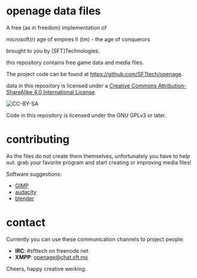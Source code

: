 openage data files
==================


A free (as in freedom) implementation of

microsoft(r) age of empires II (tm) - the age of conquerors


brought to you by [SFT]Technologies.


this repository contains free game data and media files.

The project code can be found at <https://github.com/SFTtech/openage>.

data in this repository is licensed under a [Creative Commons Attribution-ShareAlike 4.0 International License](http://creativecommons.org/licenses/by-sa/4.0/).

![CC-BY-SA](http://i.creativecommons.org/l/by-sa/4.0/88x31.png)

Code in this repository is licensed under the GNU GPLv3 or later.



contributing
============

As the files do not create them themselves, unfortunately you have to help out.
grab your favorite program and start creating or improving media files!

Software suggestions:

* [GIMP](http://www.gimp.org/)
* [audacity](http://audacity.sourceforge.net/)
* [blender](http://www.blender.org/)


contact
=======

Currently you can use these communication channels to project people:

* **IRC**: #sfttech on freenode.net
* **XMPP**: openage@chat.sft.mx


Cheers, happy creative werking.
